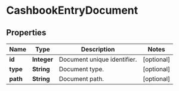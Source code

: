 

# CashbookEntryDocument


## Properties

| Name | Type | Description | Notes |
|------------ | ------------- | ------------- | -------------|
|**id** | **Integer** | Document unique identifier. |  [optional] |
|**type** | **String** | Document type. |  [optional] |
|**path** | **String** | Document path. |  [optional] |



